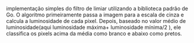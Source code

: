 implementação simples do filtro de limiar utilizando a biblioteca padrão de Go.
O algoritmo primeiramente passa a imagem para a escala de cinza e calcula a luminosidade de cada pixel. Depois, baseado no valor médio de luminosidade(aqui luminosidade máxima+ luminosidade mínima/2 ), ele classifica os pixels acima da média  como branco  e abaixo como pretos.